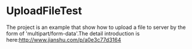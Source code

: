 # UploadFileTest
The project is an example that show how to upload a file to server by the form of 'multipart/form-data'.The detail introduction is here:http://www.jianshu.com/p/a0e3c77d3164
